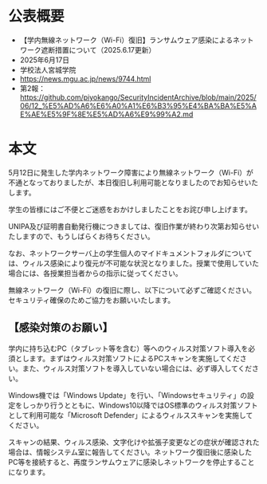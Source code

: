 # 公表概要
- 【学内無線ネットワーク（Wi-Fi）復旧】ランサムウェア感染によるネットワーク遮断措置について（2025.6.17更新）
- 2025年6月17日
- 学校法人宮城学院
- https://news.mgu.ac.jp/news/9744.html
- 第2報：https://github.com/piyokango/SecurityIncidentArchive/blob/main/2025/06/12_%E5%AD%A6%E6%A0%A1%E6%B3%95%E4%BA%BA%E5%AE%AE%E5%9F%8E%E5%AD%A6%E9%99%A2.md

# 本文
5月12日に発生した学内ネットワーク障害により無線ネットワーク（Wi-Fi）が不通となっておりましたが、本日復旧し利用可能となりましたのでお知らせいたします。

学生の皆様にはご不便とご迷惑をおかけしましたことをお詫び申し上げます。

UNIPA及び証明書自動発行機につきましては、復旧作業が終わり次第お知らせいたしますので、もうしばらくお待ちください。


なお、ネットワークサーバ上の学生個人のマイドキュメントフォルダについては、ウィルス感染により復元が不可能な状況となりました。授業で使用していた場合には、各授業担当者からの指示に従ってください。

無線ネットワーク（Wi-Fi）の復旧に際し、以下について必ずご確認ください。セキュリティ確保のためご協力をお願いいたします。

## 【感染対策のお願い】
学内に持ち込むPC（タブレット等を含む）等へのウィルス対策ソフト導入を必須とします。まずはウィルス対策ソフトによるPCスキャンを実施してください。また、ウィルス対策ソフトを導入していない場合には、必ず導入してください。

Windows機では「Windows Update」を行い、「Windowsセキュリティ」の設定をしっかり行うとともに、Windows10以降ではOS標準のウィルス対策ソフトとして利用可能な「Microsoft Defender」によるウィルススキャンを実施してください。

スキャンの結果、ウィルス感染、文字化けや拡張子変更などの症状が確認された場合は、情報システム室に報告してください。ネットワーク復旧後に感染したPC等を接続すると、再度ランサムウェアに感染しネットワークを停止することになります。
